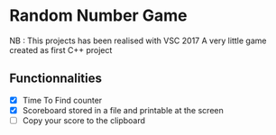 # Random Number Game
 NB : This projects has been realised with VSC 2017
 A very little game created as first C++ project
 ## Functionnalities
 
 - [x] Time To Find counter
 - [x] Scoreboard stored in a file and printable at the screen
 - [ ] Copy your score to the clipboard
